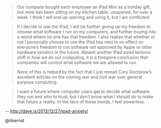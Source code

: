 > Our company bought each employee an iPad Mini as a holiday gift, but mine has been sitting on my kitchen table, unopened, for over a week. I think I will end up opening and using it, but I am conflicted.

> If I decide to use the iPad, I will be further giving up my freedom to choose what software I run on my computers, and further buying into a world where no one has that freedom. I also realize that whether or not I personally choose to use the iPad has next to no effect on everyone’s freedom to run software not approved by Apple or other hardware vendors in the future. Absent another iPad sized tectonic shift in how we do our computing, it is a foregone conclusion that companies will control what software we are allowed to run.

> None of this is helped by the fact that I just reread Cory Doctorow’s excellent articles on the coming war and civil war over general purpose computing.

> I want a future where computer users get to decide what software they run and who to trust, but I don’t know what I should do to make that future a reality. In the face of these trends, I feel powerless.

-- http://dave.is/2013/12/27/ipad-anxiety/

@dsernst
